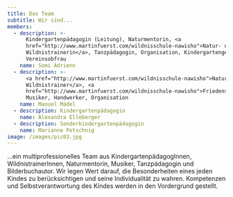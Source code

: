 ```yaml
---
title: Das Team
subtitle: Wir sind...
members:
  - description: >-
      Kindergartenpädagogin (Leitung), Naturmentorin, <a
      href="http://www.martinfuerst.com/wildnisschule-nawisho">Natur- und
      Wildnistrainerin</a>, Tanzpädagogin, Organisation, Kindergartengestaltung,
      Vereinsobfrau
    name: Somi Adrienn
  - description: >-
      <a href="http://www.martinfuerst.com/wildnisschule-nawisho">Natur- und
      Wildnistrainer</a>, <a
      href="http://www.martinfuerst.com/wildnisschule-nawisho">Friedensstifter</a>,
      Musiker, Handwerker, Organisation
    name: Manuel Mädel
  - description: Kindergartenpädagogin
    name: Alexandra Elleberger
  - description: Sonderkindergartenpädagogin
    name: Marianne Petschnig
image: /images/pic03.jpg
---
```

...ein multiprofessionelles Team aus KindergartenpädagogInnen, WildnistrainerInnen, Naturmentorin, Musiker, Tanzpädagogin und Bilderbuchautor. Wir legen Wert darauf, die Besonderheiten eines jeden Kindes zu berücksichtigen und seine Individualität zu wahren. Kompetenzen und Selbstverantwortung des Kindes werden in den Vordergrund gestellt.
